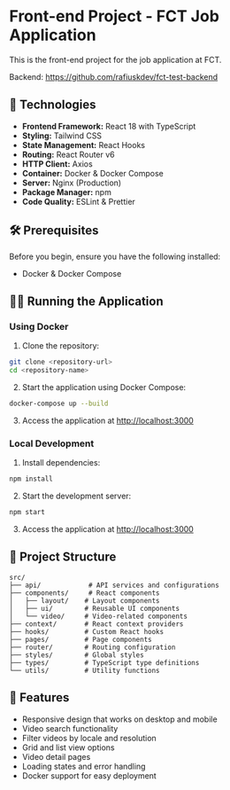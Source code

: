 # Front-end Project - FCT Job Application

This is the front-end project for the job application at FCT.

Backend: https://github.com/rafiuskdev/fct-test-backend

## 🚀 Technologies

- **Frontend Framework:** React 18 with TypeScript
- **Styling:** Tailwind CSS
- **State Management:** React Hooks
- **Routing:** React Router v6
- **HTTP Client:** Axios
- **Container:** Docker & Docker Compose
- **Server:** Nginx (Production)
- **Package Manager:** npm
- **Code Quality:** ESLint & Prettier

## 🛠️ Prerequisites

Before you begin, ensure you have the following installed:
- Docker & Docker Compose 

## 🏃‍♂️ Running the Application

### Using Docker

1. Clone the repository:
```bash
git clone <repository-url>
cd <repository-name>
```

2. Start the application using Docker Compose:
```bash
docker-compose up --build
```

3. Access the application at [http://localhost:3000](http://localhost:3000)

### Local Development

1. Install dependencies:
```bash
npm install
```

2. Start the development server:
```bash
npm start
```

3. Access the application at [http://localhost:3000](http://localhost:3000)


## 📁 Project Structure

```
src/
├── api/            # API services and configurations
├── components/     # React components
│   ├── layout/    # Layout components
│   ├── ui/        # Reusable UI components
│   └── video/     # Video-related components
├── context/       # React context providers
├── hooks/         # Custom React hooks
├── pages/         # Page components
├── router/        # Routing configuration
├── styles/        # Global styles
├── types/         # TypeScript type definitions
└── utils/         # Utility functions
```

## 🌟 Features

- Responsive design that works on desktop and mobile
- Video search functionality
- Filter videos by locale and resolution
- Grid and list view options
- Video detail pages
- Loading states and error handling
- Docker support for easy deployment

